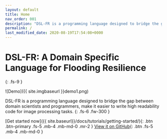 ```yaml
---
layout: default
title: Home
nav_order: 001
description: "DSL-FR is a programming language designed to bridge the gap between domain scientists and programmers, make it easier to write high readability code for image processing tasks. "
permalink: /
last_modified_date: 2020-08-19T17:54:08+0000
---
```


# DSL-FR: A Domain Specific Language for Flooding Resilience
{: .fs-9 }

![Demo]({{ site.imgbaseurl }}demo1.png)

DSL-FR is a programming language designed to bridge the gap between domain scientists and programmers, make it easier to write high readability code for image processing tasks. 
{: .fs-6 .fw-300 }

[Get started now]({{ site.baseurl}}/docs/tutorials/getting-started/){: .btn .btn-primary .fs-5 .mb-4 .mb-md-0 .mr-2 } [View it on GitHub](https://github.com/Woffee/DSL-FR){: .btn .fs-5 .mb-4 .mb-md-0 }

